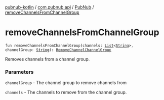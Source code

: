 [pubnub-kotlin](../../index.md) / [com.pubnub.api](../index.md) / [PubNub](index.md) / [removeChannelsFromChannelGroup](./remove-channels-from-channel-group.md)

# removeChannelsFromChannelGroup

`fun removeChannelsFromChannelGroup(channels: `[`List`](https://kotlinlang.org/api/latest/jvm/stdlib/kotlin.collections/-list/index.html)`<`[`String`](https://kotlinlang.org/api/latest/jvm/stdlib/kotlin/-string/index.html)`>, channelGroup: `[`String`](https://kotlinlang.org/api/latest/jvm/stdlib/kotlin/-string/index.html)`): `[`RemoveChannelChannelGroup`](../../com.pubnub.api.endpoints.channel_groups/-remove-channel-channel-group/index.md)

Removes channels from a channel group.

### Parameters

`channelGroup` - The channel group to remove channels from

`channels` - The channels to remove from the channel group.
